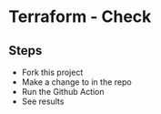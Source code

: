 # Terraform - Check

## Steps

* Fork this project
* Make a change to <something> in the repo
* Run the Github Action
* See results
